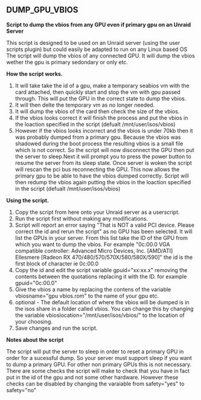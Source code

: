 ## **DUMP_GPU_VBIOS**
**Script to dump the vbios from any GPU even if primary gpu on an Unraid Server**

This script is designed to be used on an Unraid server (using the user scripts plugin) but could easily be adapted to run on any Linux based OS
The script will dump the vbios of any connected GPU. It will dump the vbios wether the gpu is primary sedondary or only etc.

**How the script works.**
1. It will take take the id of a gpu, make a temporary seabios vm with the card attached, then quickly start and stop the vm with gpu passed through. This will put the GPU in the correct state to dump the vbios.
2. It will then delte the temporary vm as no longer needed.
3. It will dump the vbios of the card then check the size of the vbios. 
4. If the vbios looks correct it will finish the process and put the vbios  in the loaction specified in the script (defualt /mnt/user/isos/vbios) 
5. However if the vbios looks incorrect and the vbios is under 70kb then it was probably dumped from a primary gpu. Because the vbios was shadowed during the boot process the resulting vbios is a small file which is not correct. So the script will now disconnect the GPU then put the server to sleep.Next it will prompt you to press the power button to resume the server from its sleep state. Once server is woken the script will rescan the pci bus reconnecting the GPU. This now allows the primary gpu to be able to have the vbios dumped correctly. Script will then redump the vbios again putting the vbios in the loaction specified in the script (defualt /mnt/user/isos/vbios)


**Using the script.**

1. Copy the script from here onto your Unraid server as a userscript.
2. Run the script first without making any modifications.
3. Script will report an error saying  "That is NOT a valid PCI device. Please correct the id and rerun the script" as no GPU has been selected. It will list the GPUs in your server. From this list take the ID of the GPU from which you want to dump the vbios. For example "0c:00.0 VGA compatible controller: Advanced Micro Devices, Inc. [AMD/ATI] Ellesmere [Radeon RX 470/480/570/570X/580/580X/590]" the id is the first block of character ie 0c:00.0
4. Copy the id and edit the script variable   gpuid="xx:xx.x"  removing the contents between the quotations replacing it with the ID. for example gpuid="0c:00.0"
5. Give the vbios a name by replacing the contens of the variable vbiosname="gpu vbios.rom" to the name of your gpu etc.
6. optional - The default location of where the vbios will be dumped is in the isos share in a folder called vbios. You can change this by changing the variable vbioslocation="/mnt/user/isos/vbios/" to the location of your choosing.
7. Save changes and run the script.


**Notes about the script**

The script will put the server to sleep in order to reset a primary GPU in order for a sucessful dump. So your server must support sleep if you want to dump a primary GPU. For other non primary GPUs this is not necessary.
There are some checks the script will make to check that you have in fact put in the id of the gpu and not some other hardware. However these checks can be disabled by changing the varaiable from safety="yes" to safety="no"

